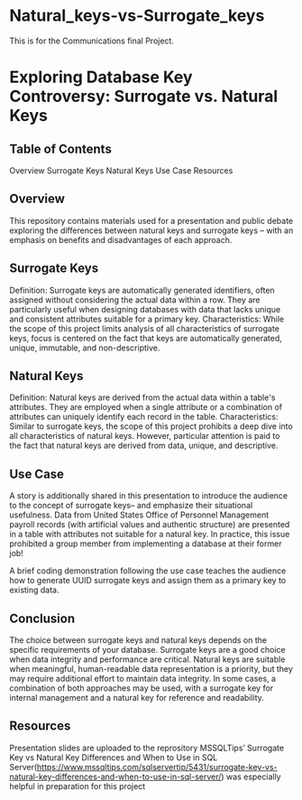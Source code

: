 # Natural_keys-vs-Surrogate_keys
This is for the Communications final Project.

# Exploring Database Key Controversy: Surrogate vs. Natural Keys 
## Table of Contents
Overview
Surrogate Keys
Natural Keys
Use Case
Resources

## Overview
This repository contains materials used for a presentation and public debate exploring the differences between natural keys and surrogate keys – with an emphasis on benefits and disadvantages of each approach.

## Surrogate Keys
Definition: Surrogate keys are automatically generated identifiers, often assigned without considering the actual data within a row. They are particularly useful when designing databases with data that lacks unique and consistent attributes suitable for a primary key.
Characteristics: While the scope of this project limits analysis of all characteristics of surrogate keys, focus is centered on the fact that keys are automatically generated, unique, immutable, and non-descriptive.

## Natural Keys
Definition: Natural keys are derived from the actual data within a table's attributes. They are employed when a single attribute or a combination of attributes can uniquely identify each record in the table.
Characteristics: Similar to surrogate keys, the scope of this project prohibits a deep dive into all characteristics of natural keys. However, particular attention is paid to the fact that natural keys are derived from data, unique, and descriptive.

## Use Case
A story is additionally shared in this presentation to introduce the audience to the concept of surrogate keys– and emphasize their situational usefulness. Data from United States Office of Personnel Management payroll records (with artificial values and authentic structure) are presented in a table with attributes not suitable for a natural key. In practice, this issue prohibited a group member from implementing a database at their former job!

A brief coding demonstration following the use case teaches the audience how to generate UUID surrogate keys and assign them as a primary key to existing data.

## Conclusion
The choice between surrogate keys and natural keys depends on the specific requirements of your database. Surrogate keys are a good choice when data integrity and performance are critical. Natural keys are suitable when meaningful, human-readable data representation is a priority, but they may require additional effort to maintain data integrity. In some cases, a combination of both approaches may be used, with a surrogate key for internal management and a natural key for reference and readability.

## Resources
Presentation slides are uploaded to the reprository
MSSQLTips’ Surrogate Key vs Natural Key Differences and When to Use in SQL Server(https://www.mssqltips.com/sqlservertip/5431/surrogate-key-vs-natural-key-differences-and-when-to-use-in-sql-server/) was especially helpful in preparation for this project

